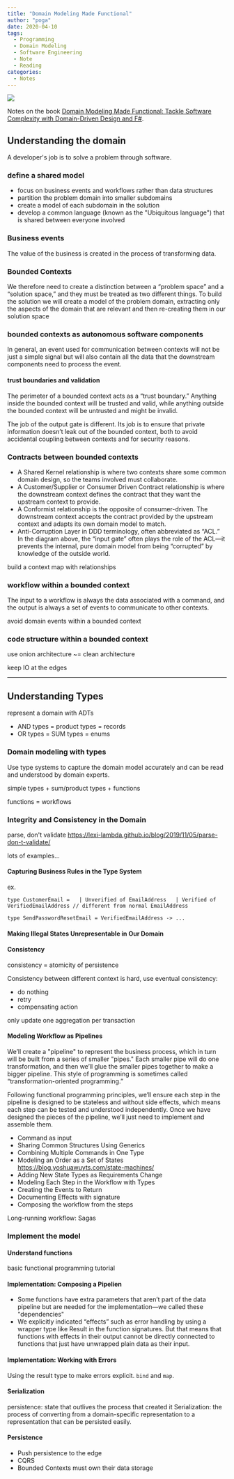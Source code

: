 ```yaml
---
title: "Domain Modeling Made Functional"
author: "poga"
date: 2020-04-10
tags:
  - Programming
  - Domain Modeling
  - Software Engineering
  - Note
  - Reading
categories:
  - Notes
---
```


![](/post/2020-04-10_domain-modeling-made-functional/book.jpg)

Notes on the book [Domain Modeling Made Functional: Tackle Software Complexity with Domain-Driven Design and F#](https://www.amazon.com/Domain-Modeling-Made-Functional-Domain-Driven/dp/1680502549).

<!--more-->

## Understanding the domain

A developer's job is to solve a problem through software.

### define a shared model

* focus on business events and workflows rather than data structures
* partition the problem domain into smaller subdomains
* create a model of each subdomain in the solution
* develop a common language (known as the "Ubiquitous language") that is shared between everyone involved

### Business events

The value of the business is created in the process of transforming data.

### Bounded Contexts

We therefore need to create a distinction between a “problem space” and a “solution space,” and they must be treated as two different things. To build the solution we will create a model of the problem domain, extracting only the aspects of the domain that are relevant and then re-creating them in our solution space

### bounded contexts as autonomous software components

In general, an event used for communication between contexts will not be just a simple signal but will also contain all the data that the downstream components need to process the event.

#### trust boundaries and validation

The perimeter of a bounded context acts as a “trust boundary.” Anything inside the bounded context will be trusted and valid, while anything outside the bounded context will be untrusted and might be invalid.

The job of the output gate is different. Its job is to ensure that private information doesn’t leak out of the bounded context, both to avoid accidental coupling between contexts and for security reasons.

### Contracts between bounded contexts

* A Shared Kernel relationship is where two contexts share some common domain design, so the teams involved must collaborate.
* A Customer/Supplier or Consumer Driven Contract relationship is where the downstream context defines the contract that they want the upstream context to provide.
* A Conformist relationship is the opposite of consumer-driven. The downstream context accepts the contract provided by the upstream context and adapts its own domain model to match.
* Anti-Corruption Layer in DDD terminology, often abbreviated as “ACL.” In the diagram above, the “input gate” often plays the role of the ACL—it prevents the internal, pure domain model from being “corrupted” by knowledge of the outside world.

build a context map with relationships

### workflow within a bounded context

The input to a workflow is always the data associated with a command, and the output is always a set of events to communicate to other contexts.

avoid domain events within a bounded context

### code structure within a bounded context

use onion architecture ~= clean architecture

keep IO at the edges

---

## Understanding Types

represent a domain with ADTs

* AND types = product types = records
* OR types = SUM types = enums

### Domain modeling with types

Use type systems to capture the domain model accurately and can be read and understood by domain experts.

simple types + sum/product types + functions

functions = workflows

### Integrity and Consistency in the Domain

parse, don't validate https://lexi-lambda.github.io/blog/2019/11/05/parse-don-t-validate/

lots of examples...

#### Capturing Business Rules in the Type System

ex.
```
type​ CustomerEmail = ​  | Unverified ​of​ EmailAddress ​  | Verified ​of​ VerifiedEmailAddress ​// different from normal EmailAddress​

type​ SendPasswordResetEmail = VerifiedEmailAddress -> ...
```

#### Making Illegal States Unrepresentable in Our Domain

#### Consistency

consistency = atomicity of persistence

Consistency between different context is hard, use eventual consistency:

* do nothing
* retry
* compensating action

only update one aggregation per transaction

#### Modeling Workflow as Pipelines

We’ll create a "pipeline" to represent the business process, which in turn will be built from a series of smaller "pipes." Each smaller pipe will do one transformation, and then we’ll glue the smaller pipes together to make a bigger pipeline. This style of programming is sometimes called “transformation-oriented programming.”

Following functional programming principles, we’ll ensure each step in the pipeline is designed to be stateless and without side effects, which means each step can be tested and understood independently. Once we have designed the pieces of the pipeline, we’ll just need to implement and assemble them.

* Command as input
* Sharing Common Structures Using Generics
* Combining Multiple Commands in One Type
* Modeling an Order as a Set of States https://blog.yoshuawuyts.com/state-machines/
* Adding New State Types as Requirements Change
* Modeling Each Step in the Workflow with Types
* Creating the Events to Return
* Documenting Effects with signature
* Composing the workflow from the steps

Long-running workflow: Sagas

### Implement the model

#### Understand functions

basic functional programming tutorial

#### Implementation: Composing a Pipelien

* Some functions have extra parameters that aren’t part of the data pipeline but are needed for the implementation—we called these "dependencies"
* We explicitly indicated “effects” such as error handling by using a wrapper type like Result in the function signatures. But that means that functions with effects in their output cannot be directly connected to functions that just have unwrapped plain data as their input.

#### Implementation: Working with Errors

Using the result type to make errors explicit. `bind` and `map`.

#### Serialization

persistence: state that outlives the process that created it
Serialization: the process of converting from a domain-specific representation to a representation that can be persisted easily.

#### Persistence

* Push persistence to the edge
* CQRS
* Bounded Contexts must own their data storage
